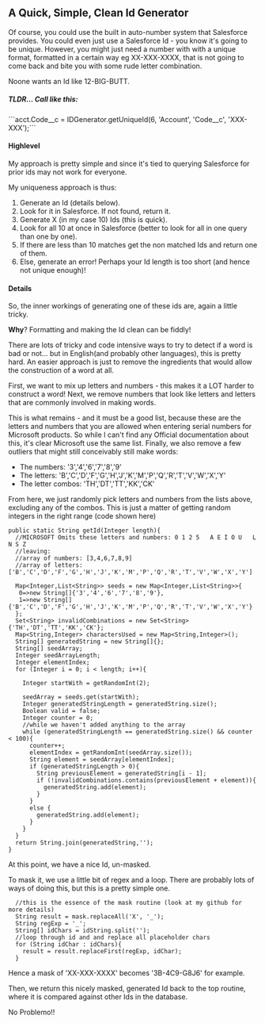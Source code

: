 <h2>A Quick, Simple, Clean Id Generator</h2>
Of course, you could use the built in auto-number system that Salesforce provides. You could even just use a Salesforce Id - you know it's going to be unique.
However, you might just need a number with with a unique format, formatted in a certain way eg XX-XXX-XXXX, that is not going to come back and bite you with some rude letter combination.

Noone wants an Id like 12-BIG-BUTT. 

<h5>TLDR... Call like this:</h5>
```acct.Code__c = IDGenerator.getUniqueId(6, 'Account', 'Code__c', 'XXX-XXX');```


<h4>Highlevel</h4>
My approach is pretty simple and since it's tied to querying Salesforce for prior ids may not work for everyone.

My uniqueness approach is thus:

<ol>
<li>Generate an Id (details below).</li>
<li>Look for it in Salesforce. If not found, return it.</li>
<li>Generate X (in my case 10) Ids (this is quick).</li>
<li>Look for all 10 at once in Salesforce (better to look for all in one query than one by one).</li>
<li>If there are less than 10 matches get the non matched Ids and return one of them.</li>
<li>Else, generate an error! Perhaps your Id length is too short (and hence not unique enough)!</li>
</ol>

<h4>Details</h4>
So, the inner workings of generating one of these ids are, again a little tricky.

<strong>Why</strong>? Formatting and making the Id clean can be fiddly!

There are lots of tricky and code intensive ways to try to detect if a word is bad or not... but in English(and probably other languages), this is pretty hard.
An easier approach is just to remove the ingredients that would allow the construction of a word at all.

First, we want to mix up letters and numbers - this makes it a LOT harder to construct a word!
Next, we remove numbers that look like letters and letters that are commonly involved in making words.

This is what remains - and it must be a good list, because these are the letters and numbers that you are allowed when entering serial numbers for Microsoft products.
So while I can't find any Official documentation about this, it's clear Microsoft use the same list.
Finally, we also remove a few outliers that might still conceivably still make words:
<ul class="bullet-list">
  <li>The numbers: '3','4','6','7','8','9'</li>
  <li>The letters: 'B','C','D','F','G','H','J','K','M','P','Q','R','T','V','W','X','Y'</li>
  <li>The letter combos: 'TH','DT','TT','KK','CK'</li>
</ul>


From here, we just randomly pick letters and numbers from the lists above, excluding any of the combos.
This is just a matter of getting random integers in the right range (code shown here)

```
public static String getId(Integer length){
  //MICROSOFT Omits these letters and numbers: 0 1 2 5   A E I O U   L N S Z
  //leaving: 
  //array of numbers: [3,4,6,7,8,9]
  //array of letters: ['B','C','D','F','G','H','J','K','M','P','Q','R','T','V','W','X','Y']

  Map<Integer,List<String>> seeds = new Map<Integer,List<String>>{
   0=>new String[]{'3','4','6','7','8','9'},
   1=>new String[]{'B','C','D','F','G','H','J','K','M','P','Q','R','T','V','W','X','Y'}
  };
  Set<String> invalidCombinations = new Set<String>{'TH','DT','TT','KK','CK'};
  Map<String,Integer> charactersUsed = new Map<String,Integer>();
  String[] generatedString = new String[]{};
  String[] seedArray;
  Integer seedArrayLength;
  Integer elementIndex;
  for (Integer i = 0; i < length; i++){
    
    Integer startWith = getRandomInt(2);
    
    seedArray = seeds.get(startWith);
    Integer generatedStringLength = generatedString.size();
    Boolean valid = false;
    Integer counter = 0;
    //while we haven't added anything to the array
    while (generatedStringLength == generatedString.size() && counter < 100){
      counter++;
      elementIndex = getRandomInt(seedArray.size());
      String element = seedArray[elementIndex];
      if (generatedStringLength > 0){
        String previousElement = generatedString[i - 1];
        if (!invalidCombinations.contains(previousElement + element)){
          generatedString.add(element);
        }
      }
      else {
        generatedString.add(element);
      }
    }
  }
  return String.join(generatedString,'');
}
```

At this point, we have a nice Id, un-masked.

To mask it, we use a little bit of regex and a loop. There are probably lots of ways of doing this, but this is a pretty simple one.
```
  //this is the essence of the mask routine (look at my github for more details)
  String result = mask.replaceAll('X', '_');
  String regExp = '_';
  String[] idChars = idString.split('');
  //loop through id and and replace all placeholder chars
  for (String idChar : idChars){
    result = result.replaceFirst(regExp, idChar);
  }
```
Hence a mask of 'XX-XXX-XXXX' becomes '3B-4C9-G8J6' for example.

Then, we return this nicely masked, generated Id back to the top routine, where it is compared against other Ids in the database.

No Problemo!!




